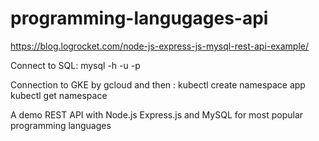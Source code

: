 # programming-langugages-api
https://blog.logrocket.com/node-js-express-js-mysql-rest-api-example/

Connect to SQL:
mysql -h <hostname> -u <Username> -p

Connection to GKE by gcloud and then :
kubectl create namespace app
kubectl get namespace 


A demo REST API with Node.js Express.js and MySQL for most popular programming languages
